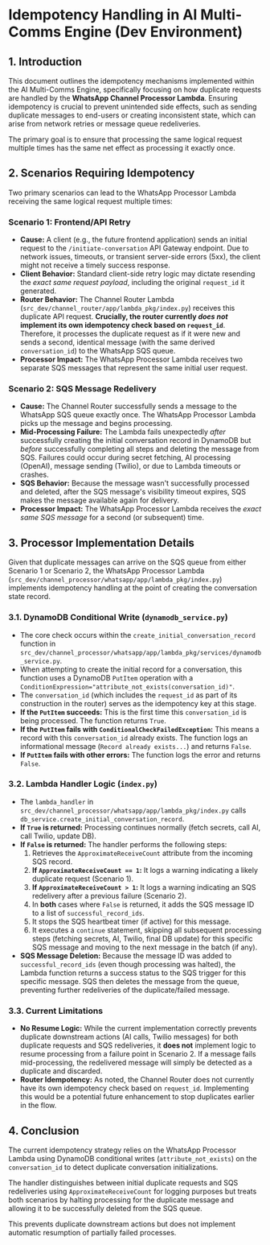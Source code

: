 # Idempotency Handling in AI Multi-Comms Engine (Dev Environment)

## 1. Introduction

This document outlines the idempotency mechanisms implemented within the AI Multi-Comms Engine, specifically focusing on how duplicate requests are handled by the **WhatsApp Channel Processor Lambda**. Ensuring idempotency is crucial to prevent unintended side effects, such as sending duplicate messages to end-users or creating inconsistent state, which can arise from network retries or message queue redeliveries.

The primary goal is to ensure that processing the same logical request multiple times has the same net effect as processing it exactly once. 

## 2. Scenarios Requiring Idempotency

Two primary scenarios can lead to the WhatsApp Processor Lambda receiving the same logical request multiple times:

### Scenario 1: Frontend/API Retry

*   **Cause:** A client (e.g., the future frontend application) sends an initial request to the `/initiate-conversation` API Gateway endpoint. Due to network issues, timeouts, or transient server-side errors (5xx), the client might not receive a timely success response.
*   **Client Behavior:** Standard client-side retry logic may dictate resending the *exact same request payload*, including the original `request_id` it generated.
*   **Router Behavior:** The Channel Router Lambda (`src_dev/channel_router/app/lambda_pkg/index.py`) receives this duplicate API request. **Crucially, the router currently *does not* implement its own idempotency check based on `request_id`**. Therefore, it processes the duplicate request as if it were new and sends a second, identical message (with the same derived `conversation_id`) to the WhatsApp SQS queue.
*   **Processor Impact:** The WhatsApp Processor Lambda receives two separate SQS messages that represent the same initial user request.

### Scenario 2: SQS Message Redelivery

*   **Cause:** The Channel Router successfully sends a message to the WhatsApp SQS queue exactly once. The WhatsApp Processor Lambda picks up the message and begins processing.
*   **Mid-Processing Failure:** The Lambda fails unexpectedly *after* successfully creating the initial conversation record in DynamoDB but *before* successfully completing all steps and deleting the message from SQS. Failures could occur during secret fetching, AI processing (OpenAI), message sending (Twilio), or due to Lambda timeouts or crashes.
*   **SQS Behavior:** Because the message wasn't successfully processed and deleted, after the SQS message's visibility timeout expires, SQS makes the message available again for delivery.
*   **Processor Impact:** The WhatsApp Processor Lambda receives the *exact same SQS message* for a second (or subsequent) time.

## 3. Processor Implementation Details

Given that duplicate messages can arrive on the SQS queue from either Scenario 1 or Scenario 2, the WhatsApp Processor Lambda (`src_dev/channel_processor/whatsapp/app/lambda_pkg/index.py`) implements idempotency handling at the point of creating the conversation state record.

### 3.1. DynamoDB Conditional Write (`dynamodb_service.py`)

*   The core check occurs within the `create_initial_conversation_record` function in `src_dev/channel_processor/whatsapp/app/lambda_pkg/services/dynamodb_service.py`.
*   When attempting to create the initial record for a conversation, this function uses a DynamoDB `PutItem` operation with a `ConditionExpression="attribute_not_exists(conversation_id)"`.
*   The `conversation_id` (which includes the `request_id` as part of its construction in the router) serves as the idempotency key at this stage.
*   **If the `PutItem` succeeds:** This is the first time this `conversation_id` is being processed. The function returns `True`.
*   **If the `PutItem` fails with `ConditionalCheckFailedException`:** This means a record with this `conversation_id` already exists. The function logs an informational message (`Record already exists...`) and returns `False`.
*   **If `PutItem` fails with other errors:** The function logs the error and returns `False`.

### 3.2. Lambda Handler Logic (`index.py`)

*   The `lambda_handler` in `src_dev/channel_processor/whatsapp/app/lambda_pkg/index.py` calls `db_service.create_initial_conversation_record`.
*   **If `True` is returned:** Processing continues normally (fetch secrets, call AI, call Twilio, update DB).
*   **If `False` is returned:** The handler performs the following steps:
    1.  Retrieves the `ApproximateReceiveCount` attribute from the incoming SQS record.
    2.  **If `ApproximateReceiveCount == 1`:** It logs a warning indicating a likely duplicate request (Scenario 1).
    3.  **If `ApproximateReceiveCount > 1`:** It logs a warning indicating an SQS redelivery after a previous failure (Scenario 2).
    4.  In **both** cases where `False` is returned, it adds the SQS message ID to a list of `successful_record_ids`.
    5.  It stops the SQS heartbeat timer (if active) for this message.
    6.  It executes a `continue` statement, skipping all subsequent processing steps (fetching secrets, AI, Twilio, final DB update) for this specific SQS message and moving to the next message in the batch (if any).
*   **SQS Message Deletion:** Because the message ID was added to `successful_record_ids` (even though processing was halted), the Lambda function returns a success status to the SQS trigger for this specific message. SQS then deletes the message from the queue, preventing further redeliveries of the duplicate/failed message.

### 3.3. Current Limitations

*   **No Resume Logic:** While the current implementation correctly prevents duplicate downstream actions (AI calls, Twilio messages) for both duplicate requests and SQS redeliveries, it **does not** implement logic to resume processing from a failure point in Scenario 2. If a message fails mid-processing, the redelivered message will simply be detected as a duplicate and discarded.
*   **Router Idempotency:** As noted, the Channel Router does not currently have its own idempotency check based on `request_id`. Implementing this would be a potential future enhancement to stop duplicates earlier in the flow. 

## 4. Conclusion

The current idempotency strategy relies on the WhatsApp Processor Lambda using DynamoDB conditional writes (`attribute_not_exists`) on the `conversation_id` to detect duplicate conversation initializations.

The handler distinguishes between initial duplicate requests and SQS redeliveries using `ApproximateReceiveCount` for logging purposes but treats both scenarios by halting processing for the duplicate message and allowing it to be successfully deleted from the SQS queue.

This prevents duplicate downstream actions but does not implement automatic resumption of partially failed processes. 